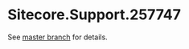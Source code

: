 # Sitecore.Support.257747

See [master branch](https://github.com/sitecoresupport/Sitecore.Support.257747) for details.